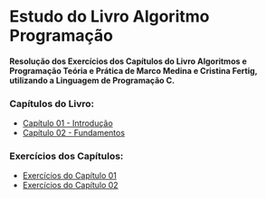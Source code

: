 # Estudo do Livro Algoritmo Programação
#### Resolução dos Exercícios dos Capítulos do Livro Algoritmos e Programação Teória e Prática de Marco Medina e Cristina Fertig, utilizando a Linguagem de Programação C.

### Capítulos do Livro:
* [Capítulo 01 - Introdução](https://github.com/Luca-Sousa/Logica-de-Programacao/tree/main/Livro%20Algoritmo%20e%20Programac%C3%A3o%20-%20Estudo%20Completo/Capitulo-01)
* [Capítulo 02 - Fundamentos](https://github.com/Luca-Sousa/Logica-de-Programacao/tree/main/Livro%20Algoritmo%20e%20Programac%C3%A3o%20-%20Estudo%20Completo/Capitulo-02)

### Exercícios dos Capítulos:
* [Exercícios do Capítulo 01](https://github.com/Luca-Sousa/Logica-de-Programacao/blob/main/Livro%20Algoritmo%20e%20Programac%C3%A3o%20-%20Estudo%20Completo/Capitulo-01/Exercicios-Capitulo-1.md)
* [Exercícios do Capítulo 02](https://github.com/Luca-Sousa/Logica-de-Programacao/tree/main/Livro%20Algoritmo%20e%20Programac%C3%A3o%20-%20Estudo%20Completo/Capitulo-02)

